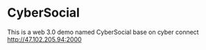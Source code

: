 # CyberSocial
This is a web 3.0 demo named CyberSocial base on cyber connect
http://47.102.205.94:2000
